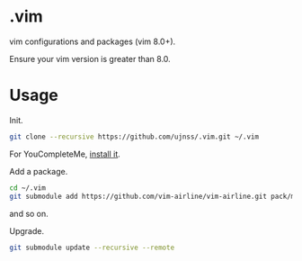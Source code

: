 # .vim
vim configurations and packages (vim 8.0+).


Ensure your vim version is greater than 8.0.

# Usage

Init.

```bash
git clone --recursive https://github.com/ujnss/.vim.git ~/.vim
```

For YouCompleteMe, [install it](https://github.com/Valloric/YouCompleteMe#installation).

Add a package.

```bash
cd ~/.vim
git submodule add https://github.com/vim-airline/vim-airline.git pack/mypack/start/vim-airline
```

and so on.

Upgrade.

```bash
git submodule update --recursive --remote
```
